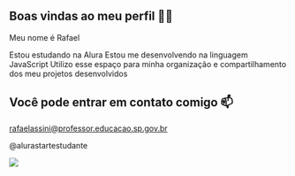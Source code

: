## Boas vindas ao meu perfil 💙💙

Meu nome é Rafael

Estou estudando na Alura
Estou me desenvolvendo na linguagem JavaScript
Utilizo esse espaço para minha organização e compartilhamento dos meu projetos desenvolvidos

## Você pode entrar em contato comigo 📫

rafaelassini@professor.educacao.sp.gov.br

@alurastartestudante

![](https://media1.tenor.com/m/jagXyyjh9_AAAAAd/angry-computer.gif)




